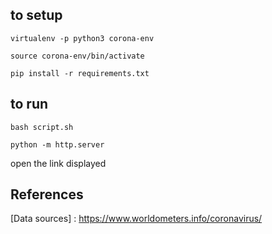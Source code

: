 ## to setup

`virtualenv -p python3 corona-env`

`source corona-env/bin/activate`

`pip install -r requirements.txt`

## to run

`bash script.sh`

`python -m http.server`

open the link displayed

## References

[Data sources] : https://www.worldometers.info/coronavirus/
